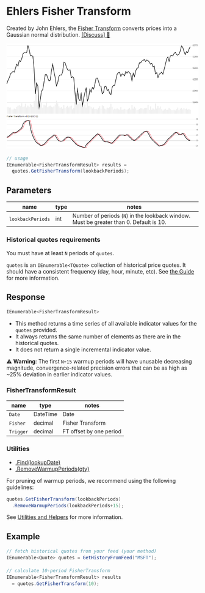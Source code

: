 # Ehlers Fisher Transform

Created by John Ehlers, the [Fisher Transform](https://www.investopedia.com/terms/f/fisher-transform.asp) converts prices into a Gaussian normal distribution.
[[Discuss] :speech_balloon:](https://github.com/DaveSkender/Stock.Indicators/discussions/409 "Community discussion about this indicator")

![image](chart.png)

```csharp
// usage
IEnumerable<FisherTransformResult> results =
  quotes.GetFisherTransform(lookbackPeriods);  
```

## Parameters

| name | type | notes
| -- |-- |--
| `lookbackPeriods` | int | Number of periods (`N`) in the lookback window.  Must be greater than 0.  Default is 10.

### Historical quotes requirements

You must have at least `N` periods of `quotes`.

`quotes` is an `IEnumerable<TQuote>` collection of historical price quotes.  It should have a consistent frequency (day, hour, minute, etc).  See [the Guide](../../docs/GUIDE.md#historical-quotes) for more information.

## Response

```csharp
IEnumerable<FisherTransformResult>
```

- This method returns a time series of all available indicator values for the `quotes` provided.
- It always returns the same number of elements as there are in the historical quotes.
- It does not return a single incremental indicator value.

:warning: **Warning**: The first `N+15` warmup periods will have unusable decreasing magnitude, convergence-related precision errors that can be as high as ~25% deviation in earlier indicator values.

### FisherTransformResult

| name | type | notes
| -- |-- |--
| `Date` | DateTime | Date
| `Fisher` | decimal | Fisher Transform
| `Trigger` | decimal | FT offset by one period

### Utilities

- [.Find(lookupDate)](../../docs/UTILITIES.md#find-indicator-result-by-date)
- [.RemoveWarmupPeriods(qty)](../../docs/UTILITIES.md#remove-warmup-periods)

For pruning of warmup periods, we recommend using the following guidelines:

```csharp
quotes.GetFisherTransform(lookbackPeriods)
  .RemoveWarmupPeriods(lookbackPeriods+15);
```

See [Utilities and Helpers](../../docs/UTILITIES.md#content) for more information.

## Example

```csharp
// fetch historical quotes from your feed (your method)
IEnumerable<Quote> quotes = GetHistoryFromFeed("MSFT");

// calculate 10-period FisherTransform
IEnumerable<FisherTransformResult> results
  = quotes.GetFisherTransform(10);
```
